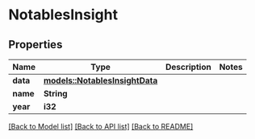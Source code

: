 # NotablesInsight

## Properties

Name | Type | Description | Notes
------------ | ------------- | ------------- | -------------
**data** | [**models::NotablesInsightData**](NotablesInsight_data.md) |  | 
**name** | **String** |  | 
**year** | **i32** |  | 

[[Back to Model list]](../README.md#documentation-for-models) [[Back to API list]](../README.md#documentation-for-api-endpoints) [[Back to README]](../README.md)


